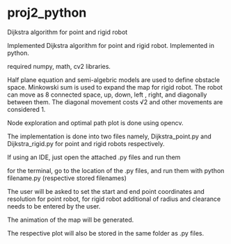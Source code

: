 # proj2_python
Dijkstra algorithm for point and rigid robot

Implemented Dijkstra algorithm for point and rigid robot.
Implemented in python.

required numpy, math, cv2 libraries.

Half plane equation and semi-algebric models are used to define obstacle space. Minkowski sum is used to expand the map for rigid robot.
The robot can move as 8 connected space, up, down, left , right, and diagonally between them. The diagonal movement costs √2 and other movements are considered 1.

Node exploration and optimal path plot is done using opencv.

The implementation is done into two files namely, Dijkstra_point.py and Dijkstra_rigid.py for point and rigid robots respectively.

If using an IDE, just open the attached .py files and run them

for the terminal, go to the location of the .py files, and run them with python filename.py (respective stored filenames)

The user will be asked to set the start and end point coordinates and resolution for point robot, for rigid robot additional of radius and clearance needs to be entered by the user.

The animation of the map will be generated.

The respective plot will also be stored in the same folder as .py files.


